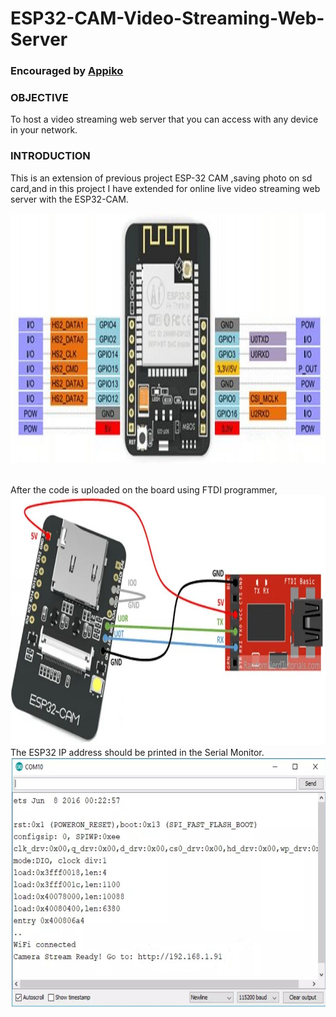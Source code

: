 # ESP32-CAM-Video-Streaming-Web-Server

### Encouraged by  <a href="https://appiko.org/">Appiko</a>

### OBJECTIVE
To host a video streaming web server that you can access with any device in your network.

### INTRODUCTION

This is an extension of previous project ESP-32 CAM ,saving photo on sd card,and in this project I have extended for online live video streaming web server with the ESP32-CAM.

<img src="images/GPIO.jpg" width="800" height="400"> <br/>

<br/>
After the code is uploaded on the board using FTDI programmer,<br/>
<img src="images/ftdi.JPG" width="800" height="400"> <br/>
The ESP32 IP address should be printed in the Serial Monitor.
<img src="images/Webserver.JPG" width="800" height="400"> <br/>


